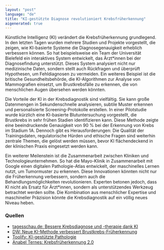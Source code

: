 ```yaml
---
layout: "post"
language: "de"
title: "KI-gestützte Diagnose revolutioniert Krebsfrüherkennung"
aigenerated: true
---
```


Künstliche Intelligenz (KI) verändert die Krebsfrüherkennung grundlegend. In den letzten Tagen wurden mehrere Studien und Projekte vorgestellt, die zeigen, wie KI-basierte Systeme die Diagnosegenauigkeit erheblich verbessern können. So hat beispielsweise ein Team der Universität Bielefeld ein interaktives System entwickelt, das Ärzt*innen bei der Diagnosefindung unterstützt. Dieses System analysiert nicht nur medizinische Daten, sondern stellt auch Rückfragen und überprüft Hypothesen, um Fehldiagnosen zu vermeiden. Ein weiteres Beispiel ist die britische Gesundheitsbehörde, die KI-Algorithmen zur Analyse von Mammografien einsetzt, um Brustkrebsfälle zu erkennen, die von menschlichen Augen übersehen werden könnten.

<!--more-->

Die Vorteile der KI in der Krebsdiagnostik sind vielfältig. Sie kann große Datenmengen in Sekundenschnelle analysieren, subtile Muster erkennen und personalisierte Screening-Protokolle erstellen. In einer Pilotstudie wurde kürzlich eine KI-basierte Blutuntersuchung vorgestellt, die Brustkrebs in sehr frühen Stadien identifizieren kann. Diese Methode zeigte eine beeindruckende Genauigkeit von 90 % bei der Erkennung von Krebs im Stadium 1A. Dennoch gibt es Herausforderungen: Die Qualität der Trainingsdaten, regulatorische Hürden und ethische Fragen sind weiterhin zentrale Themen, die gelöst werden müssen, bevor KI flächendeckend in der klinischen Praxis eingesetzt werden kann.

Ein weiterer Meilenstein ist die Zusammenarbeit zwischen Kliniken und Technologieunternehmen. So hat die Mayo-Klinik in Zusammenarbeit mit Google einen digitalen Pathologie-Atlas entwickelt, der maschinelles Lernen nutzt, um Tumormuster zu erkennen. Diese Innovationen könnten nicht nur die Früherkennung verbessern, sondern auch die Behandlungsmöglichkeiten revolutionieren. Experten betonen jedoch, dass KI nicht als Ersatz für Ärzt*innen, sondern als unterstützendes Werkzeug betrachtet werden sollte. Die Kombination aus menschlicher Expertise und maschineller Präzision könnte die Krebsdiagnostik auf ein völlig neues Niveau heben.

### Quellen
- [tagesschau.de: Bessere Krebsdiagnose und -therapie dank KI](https://www.tagesschau.de/wissen/forschung/ki-krebsdiagnose-100.html)  
- [DW: Neue KI-Methode verbessert Brustkrebs-Früherkennung](https://www.dw.com/de/neue-ki-methode-verbessert-brustkrebs-fr%C3%BCherkennung/a-71500251)  
- [Toolify: KI-gestützte Pathologie](https://www.toolify.ai/de/ai-news-de/kigesttzte-pathologie-revolution-in-diagnostik-krebsfrherkennung-3493409)  
- [Anabel Ternes: Krebsfrüherkennung 2.0](https://anabelternes.de/allgemein/krebsfrueherkennung-2-0-wie-kuenstliche-intelligenz-die-diagnose-revolutioniert/)
